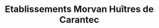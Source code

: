 ---
title: "Etablissements Morvan Huîtres de Carantec"
url: /carantec/etablissements-morvan-huitres-de-carantec/
shop: Fisch
---